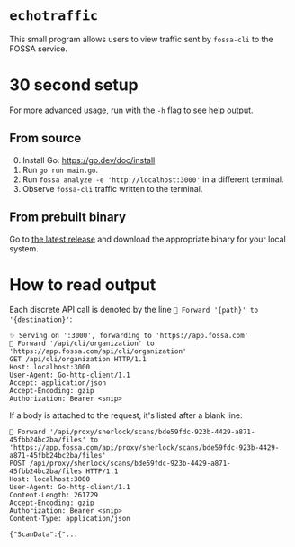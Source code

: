 # `echotraffic`

This small program allows users to view traffic sent by `fossa-cli` to the FOSSA service.

# 30 second setup

For more advanced usage, run with the `-h` flag to see help output.

## From source

0. Install Go: https://go.dev/doc/install
1. Run `go run main.go`.
2. Run `fossa analyze -e 'http://localhost:3000'` in a different terminal.
3. Observe `fossa-cli` traffic written to the terminal.

## From prebuilt binary

Go to [the latest release](https://github.com/fossas/echotraffic/releases/latest)
and download the appropriate binary for your local system.

# How to read output

Each discrete API call is denoted by the line `🚀 Forward '{path}' to '{destination}'`:
```
✨ Serving on ':3000', forwarding to 'https://app.fossa.com'
🚀 Forward '/api/cli/organization' to 'https://app.fossa.com/api/cli/organization'
GET /api/cli/organization HTTP/1.1
Host: localhost:3000
User-Agent: Go-http-client/1.1
Accept: application/json
Accept-Encoding: gzip
Authorization: Bearer <snip>
```

If a body is attached to the request, it's listed after a blank line:
```
🚀 Forward '/api/proxy/sherlock/scans/bde59fdc-923b-4429-a871-45fbb24bc2ba/files' to 'https://app.fossa.com/api/proxy/sherlock/scans/bde59fdc-923b-4429-a871-45fbb24bc2ba/files'
POST /api/proxy/sherlock/scans/bde59fdc-923b-4429-a871-45fbb24bc2ba/files HTTP/1.1
Host: localhost:3000
User-Agent: Go-http-client/1.1
Content-Length: 261729
Accept-Encoding: gzip
Authorization: Bearer <snip>
Content-Type: application/json

{"ScanData":{"...
```
